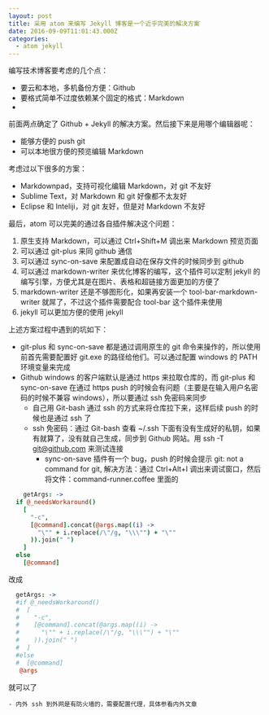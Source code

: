 ```yaml
---
layout: post
title: 采用 atom 来编写 Jekyll 博客是一个近乎完美的解决方案
date: 2016-09-09T11:01:43.000Z
categories:
  - atom jekyll
---
```


编写技术博客要考虑的几个点：

- 要云和本地，多机备份方便：Github
- 要格式简单不过度依赖某个固定的格式：Markdown
-

前面两点确定了 Github + Jekyll 的解决方案。然后接下来是用哪个编辑器呢：

- 能够方便的 push git
- 可以本地很方便的预览编辑 Markdown

考虑过以下很多的方案：

- Markdownpad，支持可视化编辑 Markdown，对 git 不友好
- Sublime Text，对 Markdown 和 git 好像都不太友好
- Eclipse 和 Inteliji，对 git 友好，但是对 Markdown 不友好

最后，atom 可以完美的通过各自插件解决这个问题：

1. 原生支持 Markdown，可以通过 Ctrl+Shift+M 调出来 Markdown 预览页面
2. 可以通过 git-plus 来同 github 通信
3. 可以通过 sync-on-save 来配置成自动在保存文件的时候同步到 github
4. 可以通过 markdown-writer 来优化博客的编写，这个插件可以定制 jekyll 的编写引擎，方便尤其是在图片、表格和超链接方面更加的方便了
5. markdown-writer 还是不够图形化，如果再安装一个 tool-bar-markdown-writer 就屌了，不过这个插件需要配合 tool-bar 这个插件来使用
6. jekyll 可以更加方便的使用 jekyll

上述方案过程中遇到的坑如下：

- git-plus 和 sync-on-save 都是通过调用原生的 git 命令来操作的，所以使用前首先需要配置好 git.exe 的路径给他们。可以通过配置 windows 的 PATH 环境变量来完成
- Github windows 的客户端默认是通过 https 来拉取仓库的，而 git-plus 和 sync-on-save 在通过 https push 的时候会有问题（主要是在输入用户名密码的时候不兼容 windows），所以要通过 ssh 免密码来同步
    - 自己用 Git-bash 通过 ssh 的方式来将仓库拉下来，这样后续 push 的时候也是通过 ssh 了
    - ssh 免密码：通过 Git-bash 查看 ~/.ssh 下面有没有生成好的私钥，如果有就算了，没有就自己生成，同步到 Github 网站。用 ssh -T git@github.com 来测试连接
        - sync-on-save 插件有一个 bug，push 的时候会提示 git: not a command for git, 解决方法：通过 Ctrl+Alt+I 调出来调试窗口，然后将文件：command-runner.coffee 里面的

``` coffee
    getArgs: ->
  if @_needsWorkaround()
    [
      "-c",
      [@command].concat(@args.map((i) ->
        "\"" + i.replace(/\"/g, "\\\"") + "\""
      )).join(" ")
    ]
  else
    [@command]
```
改成

``` coffee
  getArgs: ->
  #if @_needsWorkaround()
  #  [
  #    "-c",
  #    [@command].concat(@args.map((i) ->
  #      "\"" + i.replace(/\"/g, "\\\"") + "\""
  #    )).join(" ")
  #  ]
  #else
  #  [@command]
   @args
```
就可以了

    - 内外 ssh 到外网是有防火墙的，需要配置代理，具体参看内外文章



[jekyll-gh]: https://github.com/jekyll/jekyll
[jekyll]:    http://jekyllrb.com
